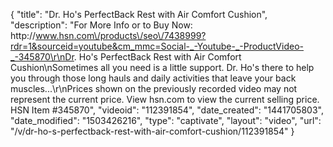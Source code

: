 {
    "title": "Dr. Ho's PerfectBack Rest with Air Comfort Cushion",
    "description": "For More Info or to Buy Now: http:\/\/www.hsn.com\/products\/seo\/7438999?rdr=1&sourceid=youtube&cm_mmc=Social-_-Youtube-_-ProductVideo-_-345870\r\nDr. Ho's PerfectBack Rest with Air Comfort Cushion\nSometimes all you need is a little support. Dr. Ho's there to help you through those long hauls and daily activities that leave your back muscles...\r\nPrices shown on the previously recorded video may not represent the current price.  View hsn.com to view the current selling price. HSN Item #345870",
    "videoid": "112391854",
    "date_created": "1441705803",
    "date_modified": "1503426216",
    "type": "captivate",
    "layout": "video",
    "url": "\/v\/dr-ho-s-perfectback-rest-with-air-comfort-cushion\/112391854"
}